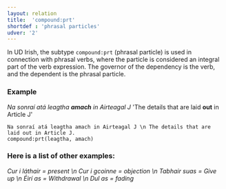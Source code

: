 ```yaml
---
layout: relation
title:  'compound:prt'
shortdef : 'phrasal particles'
udver: '2'
---
```


In UD Irish, the subtype `compound:prt` (phrasal particle) is used in connection with phrasal verbs, where the particle is considered an integral part of the verb expression. The governor of the dependency is the verb, and the dependent is the phrasal particle.

### Example

_Na sonraí atá leagtha <b>amach</b> in Airteagal J_  'The details that are laid <b>out</b> in Article J'

~~~ sdparse
Na sonraí atá leagtha amach in Airteagal J \n The details that are laid out in Article J.
compound:prt(leagtha, amach)

~~~
### <b>Here is a list of other examples:</b>

_Cur i láthair = present \n Cur i gcoinne = objection \n Tabhair suas = Give up \n Éirí as = Withdrawal \n Dul as = fading_ 
